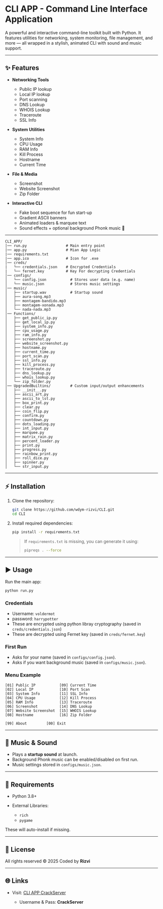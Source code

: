 # CLI APP - Command Line Interface Application

A powerful and interactive command-line toolkit built with Python.
It features utilities for networking, system monitoring, file management, and more — all wrapped in a stylish, animated CLI with sound and music support.

---

## ✨ Features

* **Networking Tools**

  * Public IP lookup
  * Local IP lookup
  * Port scanning
  * DNS Lookup
  * WHOIS Lookup
  * Traceroute
  * SSL Info

* **System Utilities**

  * System Info
  * CPU Usage
  * RAM Info
  * Kill Process
  * Hostname
  * Current Time

* **File & Media**

  * Screenshot
  * Website Screenshot
  * Zip Folder

* **Interactive CLI**

  * Fake boot sequence for fun start-up
  * Gradient ASCII banners
  * Animated loaders & marquee text
  * Sound effects + optional background Phonk music 🎵

---

```
CLI_APP/
│── run.py                  # Main entry point
|── app.py                  # Mian App Logic
|── requirements.txt
|── app.ico                 # Icon for .exe
│── creds/
|   └── credentials.json    # Encrypted Credentials
|   └── fernet.key          # Key For decrypting Credentials 
│── configs/
│   └── config.json           # Stores user data (e.g. name)
│   └── music.json            # Stores music settings
│── music/
│   ├── startup.wav           # Startup sound
│   ├── aura-song.mp3
│   ├── montagem-bandido.mp3
│   ├── montagem-xonada.mp3
│   └── nada-nada.mp3
│── Functions/
│   ├── get_public_ip.py
│   ├── get_local_ip.py
│   ├── system_info.py
│   ├── cpu_usage.py
│   ├── ram_info.py
│   ├── screenshot.py
│   ├── website_screenshot.py
│   ├── hostname.py
│   ├── current_time.py
│   ├── port_scan.py
│   ├── ssl_info.py
│   ├── kill_process.py
│   ├── traceroute.py
│   ├── dns_lookup.py
│   ├── whois_lookup.py
│   └── zip_folder.py
│── UpgradedBuiltins/         # Custom input/output enhancements
│   ├── __init__.py
│   ├── ascii_art.py
│   ├── ascii_to_lst.py
│   ├── box_print.py
│   ├── clear.py
│   ├── coin_flip.py
│   ├── confirm.py
│   ├── countdown.py
│   ├── dots_loading.py
│   ├── int_input.py
│   ├── marquee.py
│   ├── matrix_rain.py
│   ├── percent_loader.py
│   ├── print.py
│   ├── progress.py
│   ├── rainbow_print.py
│   ├── roll_dice.py
│   ├── spinner.py
│   └── str_input.py
```


---

## ⚡ Installation

1. Clone the repository:

   ```bash
   git clone https://github.com/wdym-rizvi/CLI.git
   cd CLI
   ```

2. Install required dependencies:

   ```bash
   pip install -r requirements.txt
   ```

   > If `requirements.txt` is missing, you can generate it using:
   >
   > ```bash
   > pipreqs . --force
   > ```

---

## ▶️ Usage

Run the main app:

```bash
python run.py
```

### Credentials

* Username: `voldermot`
* password:  `harrypotter`
* These are encrypted using python libray cryptography (saved in `creds/credentials.json`)
* These are decrypted using Fernet key (saved in `creds/fernet.key`)

### First Run

* Asks for your name (saved in `configs/config.json`).
* Asks if you want background music (saved in `configs/music.json`).

### Menu Example

```
[01] Public IP           [09] Current Time
[02] Local IP            [10] Port Scan
[03] System Info         [11] SSL Info
[04] CPU Usage           [12] Kill Process
[05] RAM Info            [13] Traceroute
[06] Screenshot          [14] DNS Lookup
[07] Website Screenshot  [15] WHOIS Lookup
[08] Hostname            [16] Zip Folder

[99] About         [00] Exit
```

---

## 🎵 Music & Sound

* Plays a **startup sound** at launch.
* Background Phonk music can be enabled/disabled on first run.
* Music settings stored in `configs/music.json`.

---

## 🔧 Requirements

* Python 3.8+
* External Libraries:

  * `rich`
  * `pygame`

These will auto-install if missing.

---

## 📜 License

All rights reserved © 2025
Coded by **Rizvi**

---

## 🌐 Links

* Visit: [CLI APP CrackServer](https://crackserver.doraemonh413.workers.dev)

  * Username & Pass: **CrackServer**
